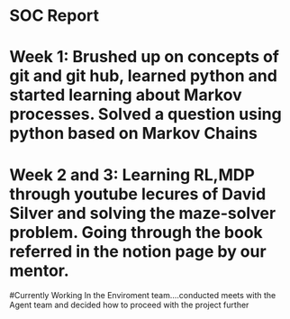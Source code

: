 # SOC Report
# Week 1: Brushed up on concepts of git and git hub, learned python and started learning about Markov processes. Solved a question using python based on Markov Chains
# Week 2 and 3: Learning RL,MDP through youtube lecures of David Silver and solving the maze-solver problem. Going through the book referred in the notion page by our mentor.
#Currently Working In the Enviroment team....conducted meets with the Agent team and decided how to proceed with the project further
